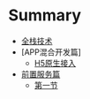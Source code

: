 # Summary

* [全栈技术](README.md)
* [APP混合开发篇]
  * [H5原生接入](chapter1/content1.md)
* [前置服务篇](fu-wu-pian.md)
  * [第一节](chapter2/example1.md)

